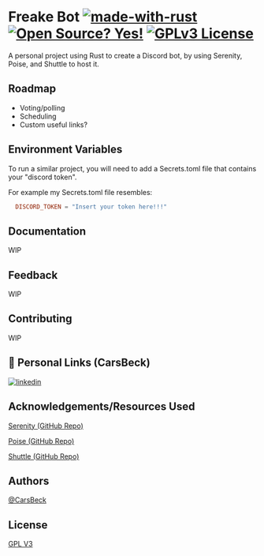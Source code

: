 # Freake Bot [![made-with-rust](https://img.shields.io/badge/Made%20with-Rust-1f425f.svg)](https://www.rust-lang.org/) [![Open Source? Yes!](https://badgen.net/badge/Open%20Source%20%3F/Yes%21/blue?icon=github)](https://github.com/Naereen/badges/) [![GPLv3 License](https://img.shields.io/badge/License-GPL%20v3-yellow.svg)](https://opensource.org/licenses/)

A personal project using Rust to create a Discord bot, by using Serenity, Poise, and Shuttle to host it.

## Roadmap

- Voting/polling
- Scheduling
- Custom useful links?

## Environment Variables

To run a similar project, you will need to add a Secrets.toml file that contains your "discord token".

For example my Secrets.toml file resembles:

```toml
  DISCORD_TOKEN = "Insert your token here!!!"
```

## Documentation

WIP

## Feedback

WIP

## Contributing

WIP

## 🔗 Personal Links (CarsBeck)

[![linkedin](https://img.shields.io/badge/linkedin-0A66C2?style=for-the-badge&logo=linkedin&logoColor=white)](https://www.linkedin.com/in/carson-b-78aa44182/)



## Acknowledgements/Resources Used

[Serenity (GitHub Repo)](https://github.com/serenity-rs)

[Poise (GitHub Repo)](https://github.com/serenity-rs/poise)

[Shuttle (GitHub Repo)](https://github.com/shuttle-hq/shuttle)

## Authors

[@CarsBeck](https://github.com/CarsBeck)

## License

[GPL V3](https://choosealicense.com/licenses/gpl-3.0/)